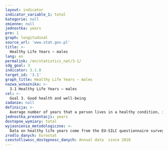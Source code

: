 ```yaml
---
layout: indicator
indicator_variable_1: total
kategorie: null
zmienne: null
jednostka: years
pre: 1
graph: longitudinal
source_url: 'www.stat.gov.pl'
title: >-
  Healthy Life Years – males
lang: en
permalink: /en/statistics_nat/3-1/
sdg_goal: 3
indicator: 3.1.0
target_id: '3.1'
graph_title: Healthy Life Years – males
nazwa_wskaznika: >-
  3.1 Healthy Life Years – males
cel: >-
  Goal 3. Good health and well-being
zadanie: null
definicja: >-
  Average number of years that a person lives in a healthy condition, i.e. without limitation in everyday functioning and without disability.
jednostka_prezentacji: years
dostepne_wymiary: total
wyjasnienia_metodologiczne: >-
  Data on healthy life years come from the EU-SILC questionnaire survey – EU Statistics on Income and Living Conditions (Division 7. Health of the EU-SILC individual questionnaire). The survey covers adult persons aged 16 and more in a households.EU Statistics on Income and Living Conditions (EU-SILC) is the instrument which focuses on providing current and comparable at the Member States level data on income, poverty, social exclusion, living conditions and health state.It is a questionnaire survey carried out every year (with the use of the panel method in the four-year cycle which makes it possible to analyze changes in social phenomena and in the period of time covered by the survey). The organization and methodology of the survey is governed by the Regulation (EC) No. 1177/2003 of the European Parliament and of the Council of 16 June 2003 concerning Community Statistics on Income and Living Conditions (EU-SILC). EU-SILC survey was implemented in the European Union in the years 2004-2007, and in Poland it has been conducted since 2005.The survey method - EU-SILC is a non-obligatory, representative questionnaire survey of individual households, carried out by the face-to-face interview technique. For individual interviews a proxy interview is allowed with another household member who is able to provide reliable information concerning the person who should be covered by the survey (this is applicable to the household members who are absent in the place of residence at the time of the survey).HLY indicator serves to measure the number of years that a person lives in a healthy condition. It combines information on age-specific mortality (age-specific deaths) and vulnerability to diseases (age-specific proportions of the population in healthy and unhealthy condition). A healthy condition is defined as one without limitation in everyday functioning and without disability. This statistical indicator is compiled separately for men and women.The Healthy Life Years (HLY) indicator is one of European Structural Indicators and refers to health as a factor connected with the development and well-being. HLY indicator has been developed as a result of observation that not all years, defined by expected length of life, are lived in a healthy condition.The HLY indicator level – as other measures of the expected health state – is calculated following the Sullivan method widely used since the 70s. The method is based on measures of frequency of disability in the population of a given age (the self-perceived disability) and on mortality tables.
zrodlo_danych: Eurostat
czestotliwosc_dostępnosc_danych: Annual data  since 2010
---
```

